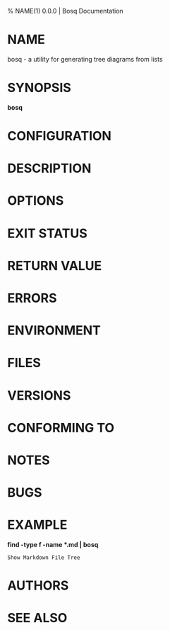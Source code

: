 % NAME(1) 0.0.0 | Bosq Documentation

# NAME

bosq - a utility for generating tree diagrams from lists

# SYNOPSIS

**bosq**

# CONFIGURATION

# DESCRIPTION

# OPTIONS

# EXIT STATUS

# RETURN VALUE

# ERRORS

# ENVIRONMENT

# FILES

# VERSIONS

# CONFORMING TO

# NOTES

# BUGS

# EXAMPLE

__find -type f -name \*.md | bosq__

	Show Markdown File Tree

# AUTHORS

# SEE ALSO

